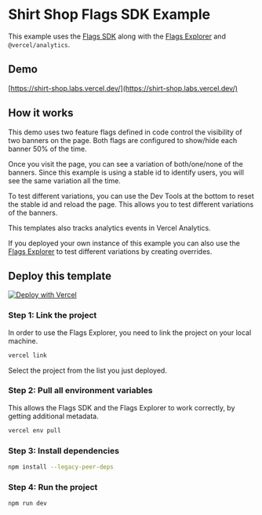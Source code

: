 # Shirt Shop Flags SDK Example

This example uses the [Flags SDK](https://flags-sdk.dev) along with the [Flags Explorer](https://vercel.com/docs/workflow-collaboration/feature-flags/using-vercel-toolbar) and `@vercel/analytics`.

## Demo

[https://shirt-shop.labs.vercel.dev/](https://shirt-shop.labs.vercel.dev/)

## How it works

This demo uses two feature flags defined in code control the visibility of two banners on the page.
Both flags are configured to show/hide each banner 50% of the time.

Once you visit the page, you can see a variation of both/one/none of the banners.
Since this example is using a stable id to identify users, you will see the same variation all the time.

To test different variations, you can use the Dev Tools at the bottom to reset the stable id and reload the page.
This allows you to test different variations of the banners.

This templates also tracks analytics events in Vercel Analytics.

If you deployed your own instance of this example you can also use the [Flags Explorer](https://vercel.com/docs/workflow-collaboration/feature-flags/using-vercel-toolbar) to test different variations by creating overrides.

## Deploy this template

[![Deploy with Vercel](https://vercel.com/button)](https://vercel.com/new/clone?repository-url=https%3A%2F%2Fgithub.com%2Fvercel%2Fflags%2Ftree%2Fmain%2Fexamples%2Fshirt-shop&env=FLAGS_SECRET&envDescription=The+FLAGS_SECRET+will+be+used+by+the+Flags+Explorer+to+securely+overwrite+feature+flags.+Must+be+32+random+bytes%2C+base64-encoded.+Use+the+generated+value+or+set+your+own.&envLink=https%3A%2F%2Fvercel.com%2Fdocs%2Fworkflow-collaboration%2Ffeature-flags%2Fsupporting-feature-flags%23flags_secret-environment-variable&project-name=shirt-shop-flags-sdk-example&repository-name=shirt-shop-flags-sdk-example)

### Step 1: Link the project

In order to use the Flags Explorer, you need to link the project on your local machine.

```bash
vercel link
```

Select the project from the list you just deployed.

### Step 2: Pull all environment variables

This allows the Flags SDK and the Flags Explorer to work correctly, by getting additional metadata.

```bash
vercel env pull
```

### Step 3: Install dependencies

```bash
npm install --legacy-peer-deps
```

### Step 4: Run the project

```bash
npm run dev
```
